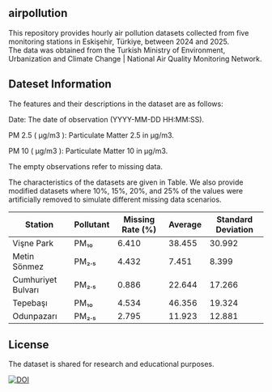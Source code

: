 ## airpollution

This repository provides hourly air pollution datasets collected from five monitoring stations in Eskişehir, Türkiye, between 2024 and 2025.  
The data was obtained from the Turkish Ministry of Environment, Urbanization and Climate Change | National Air Quality Monitoring Network.

## Dateset Information
The features and their descriptions in the dataset are as follows:

Date: The date of observation (YYYY-MM-DD HH:MM:SS). 

PM 2.5 ( µg/m3 ): Particulate Matter 2.5 in µg/m3.  

PM 10 ( µg/m3 ): Particulate Matter 10 in µg/m3. 

The empty observations refer to missing data. 

The characteristics of the datasets are given in Table. 
We also provide modified datasets where 10%, 15%, 20%, and 25% of the values were artificially removed to simulate different missing data scenarios.


| Station            | Pollutant | Missing Rate (%) | Average | Standard Deviation|
|--------------------|-----------|-----------------|---------|-------------------|
| Vişne Park         | PM₁₀      | 6.410           | 38.455  | 30.992            |
| Metin Sönmez       | PM₂.₅     | 4.432           | 7.451   | 8.399             | 
| Cumhuriyet Bulvarı | PM₂.₅     | 0.886           | 22.644  | 17.266            | 
| Tepebaşı           | PM₁₀      | 4.534           | 46.356  | 19.324            | 
| Odunpazarı         | PM₂.₅     | 2.795           | 11.923  | 12.881            |

## License
The dataset is shared for research and educational purposes.

[![DOI](https://zenodo.org/badge/1064656015.svg)](https://doi.org/10.5281/zenodo.17259864)

